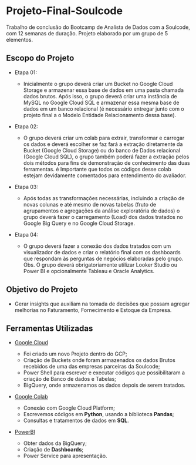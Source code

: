 # Projeto-Final-Soulcode
Trabalho de conclusão do Bootcamp de Analista de Dados com a Soulcode, com 12 semanas de duração. Projeto elaborado por um grupo de 5 elementos.
## Escopo do Projeto
- Etapa 01:
  - Inicialmente o grupo deverá criar um Bucket no Google Cloud Storage e armazenar essa
  base de dados em uma pasta chamada dados brutos. Após isso, o grupo deverá criar uma
  instância de MySQL no Google Cloud SQL e armazenar essa mesma base de dados em um
  banco relacional (é necessário entregar junto com o projeto final a o Modelo Entidade
  Relacionamento dessa base).

- Etapa 02:
  - O grupo deverá criar um colab para extrair, transformar e carregar os dados e deverá
  escolher se faz fará a extração diretamente da Bucket (Google Cloud Storage) ou do banco
  de Dados relacional (Google Cloud SQL), o grupo também poderá fazer a extração pelos
  dois métodos para fins de demonstração de conhecimento das duas ferramentas. é
  Importante que todos os códigos desse colab estejam devidamente comentados para
  entendimento do avaliador.

- Etapa 03:
  - Após todas as transformações necessárias, incluindo a criação de novas colunas e até
  mesmo de novas tabelas (fruto de agrupamentos e agregações da análise exploratória de
  dados) o grupo deverá fazer o carregamento (Load) dos dados tratados no Google Big
  Query e no Google Cloud Storage.

- Etapa 04:
  - O grupo deverá fazer a conexão dos dados tratados com um visualizador de dados e criar o
  relatório final com os dashboards que respondam às perguntas de negócios elaboradas
  pelo grupo. Obs. O grupo deverá obrigatoriamente utilizar Looker Studio ou Power BI e
  opcionalmente Tableau e Oracle Analytics.

## Objetivo do Projeto
  - Gerar insights que auxiliam na tomada de decisões que possam agregar melhorias no Faturamento, Fornecimento e Estoque da Empresa.

## Ferramentas Utilizadas
- [Google Cloud](https://console.cloud.google.com/)
  - Foi criado um novo Projeto dentro do GCP;
  - Criação de Buckets onde foram armazenados os dados Brutos recebidos de uma das empresas parceiras da Soulcode;
  - Power Shell para escrever e executar códigos que possibilitaram a criação de Banco de dados e Tabelas;
  - BigQuery, onde armazenamos os dados depois de serem tratados.

- [Google Colab](https://colab.research.google.com/drive/)
  - Conexão com Google Cloud Platform;
  - Escrevemos códigos em **Python**, usando a biblioteca **Pandas**;
  - Consultas e tratamentos de dados em **SQL**.

- [PowerBI](https://app.powerbi.com/)
  - Obter dados da BigQuery;
  - Criação de **Dashboards**;
  - Power Service para apresentação.
